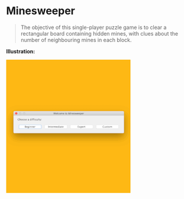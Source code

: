 # Minesweeper

> The objective of this single-player puzzle game is to clear a rectangular board containing hidden mines, with clues about the number of neighbouring mines in each block.

**Illustration:**

![MinesweeperIllustration](https://github.com/AnselZeng/Minesweeper/blob/master/Minesweeper.gif)

